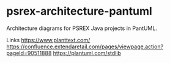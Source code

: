# psrex-architecture-pantuml
Architecture diagrams for PSREX Java projects in PantUML.

Links
https://www.planttext.com/
https://confluence.extendaretail.com/pages/viewpage.action?pageId=90511888
https://plantuml.com/stdlib
